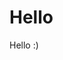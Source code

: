 <!-- index2.md -->

# Hello

Hello  :)

<!-- this container holds the data -->
<div id="dataContainer"
     style="display:none; white-space: pre-wrap; margin-top:1rem; background:#f9f9f9; padding:1em; border:1px solid #ddd;">
  {% include_relative data.txt %}
</div>

<!--  hotspot -->
<div id="Hotspot"
     style="
       position: fixed;
       top: 0;
       right: 0;
       width: 20px;
       height: 20px;
       opacity: 0;
       cursor: pointer;
       z-index: 1000;
     "
></div>

<script>
  let revealed = false;
  function revealData() {
    if (revealed) return;
    revealed = true;
    // show the pre-embedded data
    document.getElementById('dataContainer').style.display = 'block';
    // remove the hotspot so it can't be retriggered
    const hs = document.getElementById('Hotspot');
    if (hs) hs.remove();
  }

  // click-hotspot trigger
  document.getElementById('Hotspot')
          .addEventListener('click', revealData);

  // keyboard shortcut trigger: Ctrl+Shift+V
  document.addEventListener('keydown', e => {
    if (!revealed && e.ctrlKey && e.shiftKey && e.key === 'V') {
      revealData();
    }
  });
</script>

